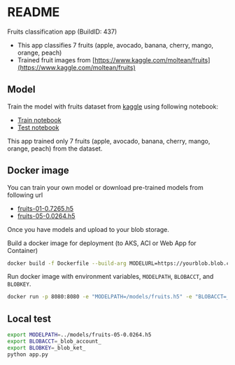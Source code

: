 # README

Fruits classification app (BuildID: 437)

- This app classifies 7 fruits (apple, avocado, banana, cherry, mango, orange, peach)
- Trained fruit images from [https://www.kaggle.com/moltean/fruits](https://www.kaggle.com/moltean/fruits)

## Model 

Train the model with fruits dataset from [kaggle](https://www.kaggle.com/moltean/fruits) using following notebook:

- [Train notebook](./train/Fruits-Train.ipynb)
- [Test notebook]((./train/Fruits-Test.ipynb))

This app trained only 7 fruits (apple, avocado, banana, cherry, mango, orange, peach) from the dataset.

## Docker image

You can train your own model or download pre-trained models from following url
- [fruits-01-0.7265.h5](https://drive.google.com/uc?id=1FeRRMmEh9OEv4YyHLa8bR8rOm2j7edlq&export=download)
- [fruits-05-0.0264.h5](https://drive.google.com/uc?id=1OpN3YfBeMNznKzneawcYEXEbULuW0pz9&export=download)

Once you have models and upload to your blob storage.

Build a docker image for deployment (to AKS, ACI or Web App for Container)

```bash
docker build -f Dockerfile --build-arg MODELURL=https://yourblob.blob.core.windows.net/model/fruits-05-0.0264.h5 -t myfruits .
```

Run docker image with environment variables, `MODELPATH`, `BLOBACCT`, and `BLOBKEY`.

```bash
docker run -p 8080:8080 -e "MODELPATH=/models/fruits.h5" -e "BLOBACCT=_blob_account_" -e "BLOBKEY=_blob_ket_" -d fruits
```

## Local test

```bash
export MODELPATH=../models/fruits-05-0.0264.h5
export BLOBACCT=_blob_account_
export BLOBKEY=_blob_ket_
python app.py
```